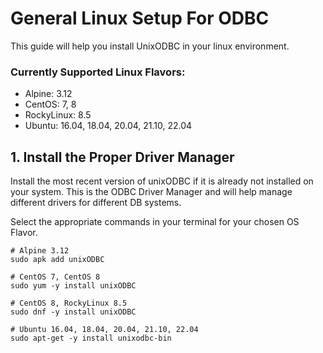# General Linux Setup For ODBC
This guide will help you install UnixODBC in your linux environment.

### Currently Supported Linux Flavors:
- Alpine: 3.12
- CentOS: 7, 8
- RockyLinux: 8.5
- Ubuntu: 16.04, 18.04, 20.04, 21.10, 22.04

## 1. Install the Proper Driver Manager
Install the most recent version of unixODBC if it is already not installed on your system. This is the ODBC Driver Manager and will help manage different drivers for different DB systems. 

Select the appropriate commands in your terminal for your chosen OS Flavor.
```SHELL
# Alpine 3.12
sudo apk add unixODBC
```
```SHELL
# CentOS 7, CentOS 8
sudo yum -y install unixODBC
```
```SHELL
# CentOS 8, RockyLinux 8.5
sudo dnf -y install unixODBC
```
```SHELL
# Ubuntu 16.04, 18.04, 20.04, 21.10, 22.04
sudo apt-get -y install unixodbc-bin
```